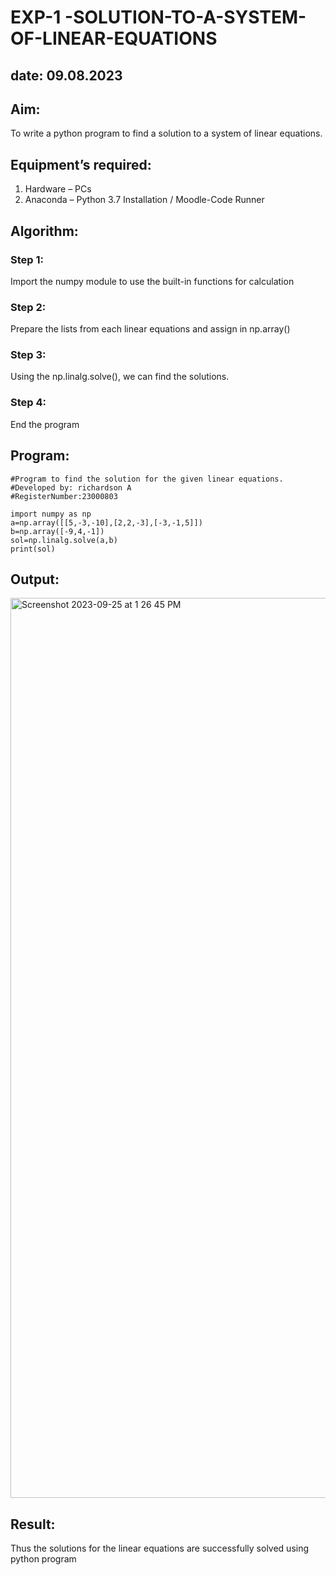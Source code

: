 # EXP-1 -SOLUTION-TO-A-SYSTEM-OF-LINEAR-EQUATIONS
## date: 09.08.2023
## Aim:
To write a python program to find a solution to a system of linear equations.
## Equipment’s required:
1. 	Hardware – PCs
2. 	Anaconda – Python 3.7 Installation / Moodle-Code Runner
## Algorithm:
### Step 1: 
Import the numpy module to use the built-in functions for calculation
### Step 2: 
Prepare the lists from each linear equations and assign in np.array()
### Step 3: 
Using the np.linalg.solve(), we can find the solutions.
### Step 4: 
End the program
## Program:

```
#Program to find the solution for the given linear equations.
#Developed by: richardson A
#RegisterNumber:23000803

import numpy as np
a=np.array([[5,-3,-10],[2,2,-3],[-3,-1,5]])
b=np.array([-9,4,-1])
sol=np.linalg.solve(a,b)
print(sol)
```

## Output:

<img width="1440" alt="Screenshot 2023-09-25 at 1 26 45 PM" src="https://github.com/Richard01072002/-SOLUTION-TO-A-SYSTEM-OF-LINEAR-EQUATIONS/assets/141472248/ba53dcc9-25e1-418b-a168-76115dbc8c1f">


## Result: 
Thus the solutions for the linear equations are successfully solved using python program

